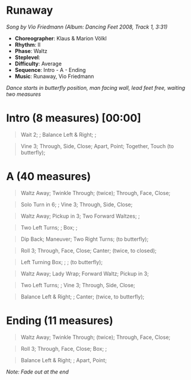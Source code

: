 # Runaway
*Song by Vio Friedmann (Album: Dancing Feet 2008, Track 1, 3:31)*

* **Choreographer**: Klaus & Marion Völkl
* **Rhythm**: II
* **Phase**: Waltz
* **Steplevel**:
* **Difficulty**: Average
* **Sequence**: Intro - A - Ending
* **Music**: Runaway, Vio Friedmann

*Dance starts in butterfly position, man facing wall, lead feet free, waiting two measures*

# Intro (8 measures) [00:00]

> Wait 2; ; Balance Left & Right; ;

> Vine 3; Through, Side, Close; Apart, Point; Together, Touch (to butterfly);

# A (40 measures)

> Waltz Away; Twinkle Through; (twice); Through, Face, Close;

> Solo Turn in 6; ; Vine 3; Through, Side, Close;

> Waltz Away; Pickup in 3; Two Forward Waltzes; ;

> Two Left Turns; ; Box; ;

> Dip Back; Maneuver; Two Right Turns; (to butterfly);

> Roll 3; Through, Face, Close; Canter; (twice, to closed);

> Left Turning Box; ; ; (to butterfly);

> Waltz Away; Lady Wrap; Forward Waltz; Pickup in 3;

> Two Left Turns; ; Vine 3; Through, Side, Close;

> Balance Left & Right; ; Canter; (twice, to butterfly);

# Ending (11 measures)

> Waltz Away; Twinkle Through; (twice); Through, Face, Close;

> Roll 3; Through, Face, Close; Box; ;


> Balance Left & Right; ; Apart, Point;


*Note: Fade out at the end*